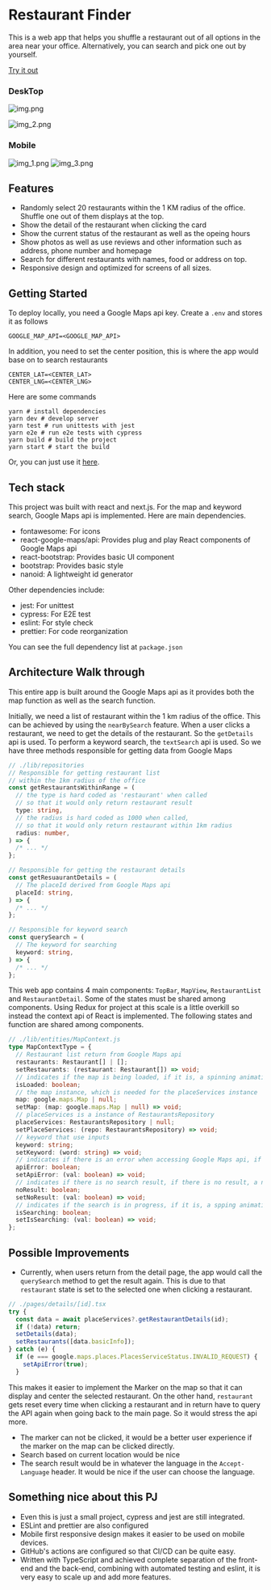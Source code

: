 # Restaurant Finder

This is a web app that helps you shuffle a restaurant out of all options in the area near your office. Alternatively, you can
search and pick one out by yourself.

[Try it out](https://restaurant-finder-kappa.vercel.app/)

### DeskTop

![img.png](demoPics/img.png)

![img_2.png](demoPics/img_2.png)

### Mobile

![img_1.png](demoPics/img_1.png)
![img_3.png](demoPics/img_3.png)

## Features

- Randomly select 20 restaurants within the 1 KM radius of the office. Shuffle one out of them displays at the top.
- Show the detail of the restaurant when clicking the card
- Show the current status of the restaurant as well as the opeing hours
- Show photos as well as use reviews and other information such as address, phone number and homepage
- Search for different restaurants with names, food or address on top.
- Responsive design and optimized for screens of all sizes.

## Getting Started

To deploy locally, you need a Google Maps api key. Create a `.env` and stores it as follows

```
GOOGLE_MAP_API=<GOOGLE_MAP_API>
```

In addition, you need to set the center position, this is where the app would base on to search restaurants

```
CENTER_LAT=<CENTER_LAT>
CENTER_LNG=<CENTER_LNG>
```

Here are some commands

```
yarn # install dependencies
yarn dev # develop server
yarn test # run unittests with jest
yarn e2e # run e2e tests with cypress
yarn build # build the project
yarn start # start the build
```

Or, you can just use it [here](https://restaurant-finder-kappa.vercel.app/).

## Tech stack

This project was built with react and next.js. For the map and keyword search, Google Maps api is implemented. Here are
main dependencies.

- fontawesome: For icons
- react-google-maps/api: Provides plug and play React components of Google Maps api
- react-bootstrap: Provides basic UI component
- bootstrap: Provides basic style
- nanoid: A lightweight id generator

Other dependencies include:

- jest: For unittest
- cypress: For E2E test
- eslint: For style check
- prettier: For code reorganization

You can see the full dependency list at `package.json`

## Architecture Walk through

This entire app is built around the Google Maps api as it provides both the map function as well as the search function.

Initially, we need a list of restaurant within the 1 km radius of the office. This can be achieved by using the `nearBySearch` feature. When a user
clicks a restaurant, we need to get the details of the restaurant. So the `getDetails` api is used. To perform a keyword search, the `textSearch` api is used.
So we have three methods responsible for getting data from Google Maps

```typescript
// ./lib/repositories
// Responsible for getting restaurant list
// within the 1km radius of the office
const getRestaurantsWithinRange = (
  // the type is hard coded as 'restaurant' when called
  // so that it would only return restaurant result
  type: string,
  // the radius is hard coded as 1000 when called,
  // so that it would only return restaurant within 1km radius
  radius: number,
) => {
  /* ... */
};

// Responsible for getting the restaurant details
const getResuaurantDetails = (
  // The placeId derived from Google Maps api
  placeId: string,
) => {
  /* ... */
};

// Responsible for keyword search
const querySearch = (
  // The keyword for searching
  keyword: string,
) => {
  /* ... */
};
```

This web app contains 4 main components: `TopBar`, `MapView`, `RestaurantList` and `RestaurantDetail`. Some of the states must be shared among components. Using Redux
for project at this scale is a little overkill so instead the context api of React is implemented. The following states and function are shared among components.

```typescript
// ./lib/entities/MapContext.js
type MapContextType = {
  // Restaurant list return from Google Maps api
  restaurants: Restaurant[] | [];
  setRestaurants: (restaurant: Restaurant[]) => void;
  // indicates if the map is being loaded, if it is, a spinning animation will be displayed
  isLoaded: boolean;
  // the map instance, which is needed for the placeServices instance
  map: google.maps.Map | null;
  setMap: (map: google.maps.Map | null) => void;
  // placeServices is a instance of RestaurantsRepository
  placeServices: RestaurantsRepository | null;
  setPlaceServices: (repo: RestaurantsRepository) => void;
  // keyword that use inputs
  keyword: string;
  setKeyword: (word: string) => void;
  // indicates if there is an error when accessing Google Maps api, if there is, an error info will be displayed
  apiError: boolean;
  setApiError: (val: boolean) => void;
  // indicates if there is no search result, if there is no result, a no result info will be displayed
  noResult: boolean;
  setNoResult: (val: boolean) => void;
  // indicates if the search is in progress, if it is, a spping animation will be displayed
  isSearching: boolean;
  setIsSearching: (val: boolean) => void;
};
```

## Possible Improvements

- Currently, when users return from the detail page, the app would call the `querySearch` method to get the result again. This is due to that `restaurant`
  state is set to the selected one when clicking a restaurant.

```typescript
// ./pages/details/[id].tsx
try {
  const data = await placeServices?.getRestaurantDetails(id);
  if (!data) return;
  setDetails(data);
  setRestaurants([data.basicInfo]);
} catch (e) {
  if (e === google.maps.places.PlacesServiceStatus.INVALID_REQUEST) {
    setApiError(true);
  }
```

This makes it easier to implement the Marker on the map so that it can display and center the selected restaurant. On the other hand, `restaurant` gets
reset every time when clicking a restaurant and in return have to query the API again when going back to the main page. So it would stress the api more.

- The marker can not be clicked, it would be a better user experience if the marker on the map can be clicked directly.
- Search based on current location would be nice
- The search result would be in whatever the language in the `Accept-Language` header. It would be nice if the user can choose the language.

## Something nice about this PJ

- Even this is just a small project, cypress and jest are still integrated.
- ESLint and prettier are also configured
- Mobile first responsive design makes it easier to be used on mobile devices.
- GitHub's actions are configured so that CI/CD can be quite easy.
- Written with TypeScript and achieved complete separation of the front-end and the back-end, combining with automated testing and eslint, it is very easy
  to scale up and add more features.
